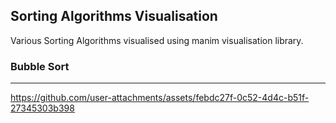 ## Sorting Algorithms Visualisation
Various Sorting Algorithms visualised using manim visualisation library.
### Bubble Sort
---
https://github.com/user-attachments/assets/febdc27f-0c52-4d4c-b51f-27345303b398


